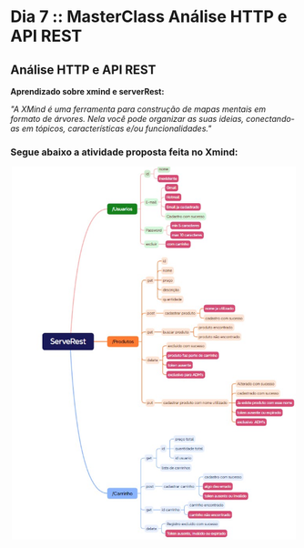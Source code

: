 # Dia 7 :: MasterClass Análise HTTP e API REST

## Análise HTTP e API REST

**Aprendizado sobre xmind e serverRest:**


_"A XMind é uma ferramenta para construção de mapas 
mentais em formato de árvores. Nela você pode organizar 
as suas ideias, conectando-as em tópicos, características 
e/ou funcionalidades."_


### Segue abaixo a atividade proposta feita no Xmind:


<div align=center><img src="./Images/image2.jpg" alt="descrição" width="500" height=""></div>
